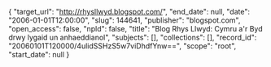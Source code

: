 {
  "target_url": "http://rhysllwyd.blogspot.com/", 
  "end_date": null, 
  "date": "2006-01-01T12:00:00", 
  "slug": 144641, 
  "publisher": "blogspot.com", 
  "open_access": false, 
  "npld": false, 
  "title": "Blog Rhys Llwyd: Cymru a'r Byd drwy lygaid un anhaeddianol", 
  "subjects": [], 
  "collections": [], 
  "record_id": "20060101T120000/4ulidSSHzS5w7viDhdfYnw==", 
  "scope": "root", 
  "start_date": null
}

